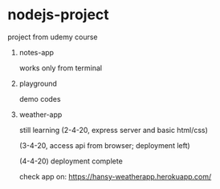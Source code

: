 # nodejs-project
project from udemy course

1. notes-app

    works only from terminal
  
2. playground

    demo codes

3. weather-app

    still learning
    (2-4-20, express server and basic html/css)
    
    (3-4-20, access api from browser; deployment left)


    (4-4-20)
    deployment complete
    
    check app on: https://hansy-weatherapp.herokuapp.com/
